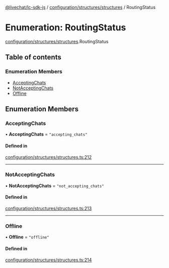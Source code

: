 [@livechat/lc-sdk-js](../README.md) / [configuration/structures/structures](../modules/configuration_structures_structures.md) / RoutingStatus

# Enumeration: RoutingStatus

[configuration/structures/structures](../modules/configuration_structures_structures.md).RoutingStatus

## Table of contents

### Enumeration Members

- [AcceptingChats](configuration_structures_structures.RoutingStatus.md#acceptingchats)
- [NotAcceptingChats](configuration_structures_structures.RoutingStatus.md#notacceptingchats)
- [Offline](configuration_structures_structures.RoutingStatus.md#offline)

## Enumeration Members

### AcceptingChats

• **AcceptingChats** = ``"accepting_chats"``

#### Defined in

[configuration/structures/structures.ts:212](https://github.com/livechat/lc-sdk-js/blob/10347df/src/configuration/structures/structures.ts#L212)

___

### NotAcceptingChats

• **NotAcceptingChats** = ``"not_accepting_chats"``

#### Defined in

[configuration/structures/structures.ts:213](https://github.com/livechat/lc-sdk-js/blob/10347df/src/configuration/structures/structures.ts#L213)

___

### Offline

• **Offline** = ``"offline"``

#### Defined in

[configuration/structures/structures.ts:214](https://github.com/livechat/lc-sdk-js/blob/10347df/src/configuration/structures/structures.ts#L214)
